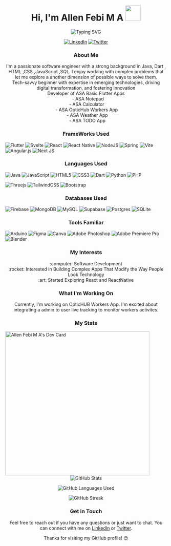 <h1 align="center">Hi, I'm Allen Febi M A <img src="https://c.tenor.com/xS_t2ANBv9UAAAAi/elsalla.gif" width=48></h1>

<div align="center"">
  <img src="https://readme-typing-svg.demolab.com/?lines=Hello+World!;Good+to+see+you+back!" alt="Typing SVG">
</div>

<p align="center">
  <a href="https://www.linkedin.com/in/all3n-f3bi/"><img src="https://img.shields.io/badge/LinkedIn-Connect-blue" alt="LinkedIn"></a>
  <a href="https://twitter.com/allen-febi"><img src="https://img.shields.io/twitter/follow/allen_febi?style=social" alt="Twitter"></a>
</p>

<h3 align="center">About Me</h3>

<p align="center">
  I'm a passionate software engineer with a strong background in Java, Dart , HTML ,CSS ,JavaScript ,SQL. I enjoy working with complex problems that let me explore a another dimension of possible ways to solve them.<br/>
    Tech-savvy beginner with expertise in emerging technologies, driving digital transformation, and fostering innovation
  <br/>
  Developer of ASA Basic Flutter Apps
  </br>
  &nbsp;
  &nbsp;- ASA Notepad
    </br>
  &nbsp;- ASA Calculator
    </br>
  &nbsp;- ASA OpticHub Workers App
    </br>
  &nbsp; - ASA Weather App
    </br>
  &nbsp; - ASA TODO App
</p>

<p align="center">
<h3 align="center">FrameWorks Used</h3>

  ![Flutter](https://img.shields.io/badge/Flutter-%2302569B.svg?style=for-the-badge&logo=Flutter&logoColor=white)
  ![Svelte](https://img.shields.io/badge/svelte-%23f1413d.svg?style=for-the-badge&logo=svelte&logoColor=white)
  ![React](https://img.shields.io/badge/react-%2320232a.svg?style=for-the-badge&logo=react&logoColor=%2361DAFB)
  ![React Native](https://img.shields.io/badge/react_native-%2320232a.svg?style=for-the-badge&logo=react&logoColor=%2361DAFB)
  ![NodeJS](https://img.shields.io/badge/node.js-6DA55F?style=for-the-badge&logo=node.js&logoColor=white)
  ![Spring](https://img.shields.io/badge/spring-%236DB33F.svg?style=for-the-badge&logo=spring&logoColor=white)
  ![Vite](https://img.shields.io/badge/vite-%23646CFF.svg?style=for-the-badge&logo=vite&logoColor=white)
  ![Angular.js](https://img.shields.io/badge/angular.js-%23E23237.svg?style=for-the-badge&logo=angularjs&logoColor=white)
  ![Next JS](https://img.shields.io/badge/Next-black?style=for-the-badge&logo=next.js&logoColor=white)

  <h3 align="center">Languages Used</h3>
  
  ![Java](https://img.shields.io/badge/java-%23ED8B00.svg?style=for-the-badge&logo=openjdk&logoColor=white)
  ![JavaScript](https://img.shields.io/badge/javascript-%23323330.svg?style=for-the-badge&logo=javascript&logoColor=%23F7DF1E)
  ![HTML5](https://img.shields.io/badge/html5-%23E34F26.svg?style=for-the-badge&logo=html5&logoColor=white)
  ![CSS3](https://img.shields.io/badge/css3-%231572B6.svg?style=for-the-badge&logo=css3&logoColor=white)
  ![Dart](https://img.shields.io/badge/dart-%230175C2.svg?style=for-the-badge&logo=dart&logoColor=white)
  ![Python](https://img.shields.io/badge/python-3670A0?style=for-the-badge&logo=python&logoColor=ffdd54)
  ![PHP](https://img.shields.io/badge/php-%23777BB4.svg?style=for-the-badge&logo=php&logoColor=white)


  ![Threejs](https://img.shields.io/badge/threejs-black?style=for-the-badge&logo=three.js&logoColor=white)
  ![TailwindCSS](https://img.shields.io/badge/tailwindcss-%2338B2AC.svg?style=for-the-badge&logo=tailwind-css&logoColor=white)
  ![Bootstrap](https://img.shields.io/badge/bootstrap-%238511FA.svg?style=for-the-badge&logo=bootstrap&logoColor=white)
  
</p>
<h3 align="center">Databases Used</h3>

  ![Firebase](https://img.shields.io/badge/Firebase-039BE5?style=for-the-badge&logo=Firebase&logoColor=white)
  ![MongoDB](https://img.shields.io/badge/MongoDB-%234ea94b.svg?style=for-the-badge&logo=mongodb&logoColor=white)
  ![MySQL](https://img.shields.io/badge/mysql-%2300f.svg?style=for-the-badge&logo=mysql&logoColor=white)
  ![Supabase](https://img.shields.io/badge/Supabase-3ECF8E?style=for-the-badge&logo=supabase&logoColor=white)
  ![Postgres](https://img.shields.io/badge/postgres-%23316192.svg?style=for-the-badge&logo=postgresql&logoColor=white)
  ![SQLite](https://img.shields.io/badge/sqlite-%2307405e.svg?style=for-the-badge&logo=sqlite&logoColor=white)

<h3 align="center">Tools Familiar</h3>

  ![Arduino](https://img.shields.io/badge/-Arduino-00979D?style=for-the-badge&logo=Arduino&logoColor=white)
  ![Figma](https://img.shields.io/badge/figma-%23F24E1E.svg?style=for-the-badge&logo=figma&logoColor=white)
  ![Canva](https://img.shields.io/badge/Canva-%2300C4CC.svg?style=for-the-badge&logo=Canva&logoColor=white)
  ![Adobe Photoshop](https://img.shields.io/badge/adobe%20photoshop-%2331A8FF.svg?style=for-the-badge&logo=adobe%20photoshop&logoColor=white)
  ![Adobe Premiere Pro](https://img.shields.io/badge/Adobe%20Premiere%20Pro-9999FF.svg?style=for-the-badge&logo=Adobe%20Premiere%20Pro&logoColor=white)
  ![Blender](https://img.shields.io/badge/blender-%23F5792A.svg?style=for-the-badge&logo=blender&logoColor=white)

<h3 align="center">My Interests</h3>

<p align="center">
  :computer: Software Development<br>
  :rocket: Interested in Building Complex Apps That Modify the Way People Look Technology<br>
  :art: Started Exploring React and ReactNative
</p>

<h3 align="center">What I'm Working On</h3>

<p align="center">
  Currently, I'm working on OpticHUB Workers App. I'm excited about integrating a admin to user live tracking to monitor workers activites.
</p>

<p align="left">
<h3 align="center">My Stats</h3>

<a href="https://app.daily.dev/all3n2601"><img src="https://api.daily.dev/devcards/ec6c2a5221a349de9a3e8a670cf8ab75.png?r=tar" align="left" height=450 alt="Allen Febi M A's Dev Card"/></a>

<p align="center">
  <img src="https://github-readme-stats.vercel.app/api?username=all3n2601&show_icons=true&theme=dark&all_commits=true" alt="GitHub Stats">
</p>

<p align="center">
  <img src="https://github-readme-stats.vercel.app/api/top-langs/?username=all3n2601&layout=compact" alt="GitHub Languages Used">
</p>

<p align="center">
  <img src="https://github-readme-streak-stats.herokuapp.com/?user=all3n2601" alt="GitHub Streak">
</p>

</p>
<h3 align="center">Get in Touch</h3>

<p align="center">
  Feel free to reach out if you have any questions or just want to chat. You can connect with me on <a href="https://www.linkedin.com/in/all3n-f3bi/">LinkedIn</a> or <a href="https://twitter.com/allen-febi">Twitter</a>.
</p>

<p align="center">
  Thanks for visiting my GitHub profile! 😊
</p>
